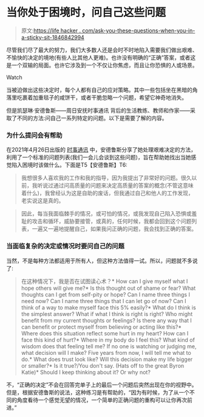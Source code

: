# 当你处于困境时，问自己这些问题

> 原文:[https://life hacker . com/ask-you-these-questions-when-you-in-a-sticky-sit-1846842994](https://lifehacker.com/ask-yourself-these-questions-when-youre-in-a-sticky-sit-1846842994)

尽管我们尽了最大的努力，我们大多数人还是会时不时地陷入需要我们做出艰难、不愉快的决定的境地(有些人比其他人更难)。也许没有明确的“正确”答案，或者这是一个双输的局面。也许它涉及到一个不仅让你焦虑，而且让你恐惧的人或场景。

Watch

当被迫做出这些决定时，每个人都有自己的应对策略。其中一些包括坐在黑暗的角落里吃裹着加重毯子的咸饼干，或者干脆忽略一个问题，希望它神奇地消失。

但是凯瑟琳·安德鲁斯——周日安抚时事通讯 背后的生活教练、教师和作家——采取了不同的方法:问自己一系列特定的问题。以下是需要了解的内容。

### 为什么提问会有帮助

在2021年4月26日出版的 [时事通讯](https://www.thesundaysoother.com/home/the-best-questions-i-ask-myself) 中，安德鲁斯分享了她处理艰难决定的方法，利用了一个标准的问题列表(我们一会儿会谈到这些问题)，旨在帮助她找出当她感觉陷入困境时该做什么。下面是T5【安德鲁斯】T6:

> 我想很多人喜欢我的工作和我的指导，因为我提出了非常好的问题。很久以前，我听说过通过问高质量的问题来决定高质量的答案的概念(不管这意味着什么)，我曾经认为这是自助的废话，但我通过自己和他人的工作发现，老实说这是真的。

> 因此，每当我面临棘手的情况，或可怕的情况，或我发现自己陷入恐惧或羞耻的攻击和循环，威胁要接管，或真的，任何时候，我都会回到这个问题列表，一遍又一遍地提醒自己，如果我问正确的问题，我会找到正确的答案。

### 当面临复杂的决定或情况时要问自己的问题

当然，不是每种方法都适用于所有人，但这种方法值得一试。所以，问题就不多说了:

> 在这种情况下，我是否在试图读心术？*   How can I give myself what I hope others will give me?*   Is this thought out of shame or fear? What thoughts can I get from self-pity or hope? Can I name three things I need now? Can I name three things that I can let go of now? Can I think of a way to make myself face this 5% easily?*   What do I think is the simplest answer? What if what I think is right is right? Who might benefit from my current thoughts or feelings? Is there any way that I can benefit or protect myself from believing or acting like this?*   Where does this situation reflect some hurt in my heart? How can I face this kind of hurt?*   Where in my body do I feel this? What kind of wisdom does that feeling tell me? If no one is watching or judging me, what decision will I make? Five years from now, I will tell me what to do.*   What does trust look like? Will this decision make my life bigger or smaller?*   Is it true?/You don't say. (Hats off to the great Byron Katie)*   Should I keep thinking about it? Or why not?

不，“正确的决定”不会在回答完单子上的最后一个问题后突然出现在你的视野中。但是，根据安德鲁斯的说法，这种练习是有帮助的，“因为有时候，为了从一个不同的角度看待一个感觉无望的情况，一个简单的正确问题的重构可以让你再次前进。”
